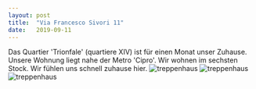 ```yaml
---
layout: post
title:  "Via Francesco Sivori 11"
date:   2019-09-11
---
```


Das Quartier 'Trionfale' (quartiere XIV) ist für einen Monat unser Zuhause. Unsere Wohnung liegt nahe der Metro 'Cipro'. Wir wohnen im sechsten Stock.
Wir fühlen uns schnell zuhause hier.
![treppenhaus]({{site.baseurl}}/assets/img/20190911_Treppenhaus.jpg)
![treppenhaus]({{site.baseurl}}/assets/img/20190911_Treppenhaus.jpg)
![treppenhaus]({{site.baseurl}}/assets/img/20190911_Treppenhaus.jpg)